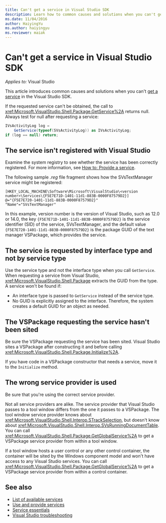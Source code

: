 ```yaml
---
title: Can't get a service in Visual Studio SDK
description: Learn how to common causes and solutions when you can't get a service in the Visual Studio SDK.
ms.date: 11/04/2016
author: HaiyingYu
ms.author: haiyingyu
ms.reviewer: maiak
---
```

# Can't get a service in Visual Studio SDK

_Applies to:_&nbsp;Visual Studio

This article introduces common causes and solutions when you can't [get a service](/visualstudio/extensibility/how-to-get-a-service) in the Visual Studio SDK.

If the requested service can't be obtained, the call to <xref:Microsoft.VisualStudio.Shell.Package.GetService%2A> returns null. Always test for null after requesting a service:

```csharp
IVsActivityLog log =
    GetService(typeof(SVsActivityLog)) as IVsActivityLog;
if (log == null) return;
```

## The service isn't registered with Visual Studio

Examine the system registry to see whether the service has been correctly registered. For more information, see [How to: Provide a service](/visualstudio/extensibility/how-to-provide-a-service).

The following sample *.reg* file fragment shows how the SVsTextManager service might be registered:

```registry
[HKEY_LOCAL_MACHINE\Software\Microsoft\VisualStudio\<version number>\Services\{F5E7E71D-1401-11d1-883B-0000F87579D2}]
@="{F5E7E720-1401-11d1-883B-0000F87579D2}"
"Name"="SVsTextManager"
```

In this example, version number is the version of Visual Studio, such as 12.0 or 14.0, the key `{F5E7E71D-1401-11d1-883B-0000F87579D2}` is the service identifier (SID) of the service, SVsTextManager, and the default value `{F5E7E720-1401-11d1-883B-0000F87579D2}` is the package GUID of the text manager VSPackage, which provides the service.

## The service is requested by interface type and not by service type

Use the service type and not the interface type when you call `GetService`. When requesting a service from Visual Studio, <xref:Microsoft.VisualStudio.Shell.Package> extracts the GUID from the type. A service won't be found if:

- An interface type is passed to `GetService` instead of the service type.
- No GUID is explicitly assigned to the interface. Therefore, the system creates a default GUID for an object as needed.

## The VSPackage requesting the service hasn't been sited

Be sure the VSPackage requesting the service has been sited. Visual Studio sites a VSPackage after constructing it and before calling <xref:Microsoft.VisualStudio.Shell.Package.Initialize%2A>.

If you have code in a VSPackage constructor that needs a service, move it to the `Initialize` method.

## The wrong service provider is used

Be sure that you're using the correct service provider.

Not all service providers are alike. The service provider that Visual Studio passes to a tool window differs from the one it passes to a VSPackage. The tool window service provider knows about <xref:Microsoft.VisualStudio.Shell.Interop.STrackSelection>, but doesn't know about <xref:Microsoft.VisualStudio.Shell.Interop.SVsRunningDocumentTable>. You can call <xref:Microsoft.VisualStudio.Shell.Package.GetGlobalService%2A> to get a VSPackage service provider from within a tool window.

If a tool window hosts a user control or any other control container, the container will be sited by the Windows component model and won't have access to any Visual Studio services. You can call <xref:Microsoft.VisualStudio.Shell.Package.GetGlobalService%2A> to get a VSPackage service provider from within a control container.

## See also

- [List of available services](/visualstudio/extensibility/internals/list-of-available-services)
- [Use and provide services](/visualstudio/extensibility/using-and-providing-services)
- [Service essentials](/visualstudio/extensibility/internals/service-essentials)
- [Visual Studio troubleshooting](../welcome-visual-studio.yml)